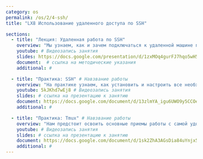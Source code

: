 ```yaml
---
category: os
permalink: /os/2/4-ssh/
title: "LX8 Использование удаленного доступа по SSH"

sections:
  - title: "Лекция: Удаленная работа по SSH"
    overview: "Мы узнаем, как и зачем подключаться к удаленной машине по сети, какие для этого существуют программы и протоколы."
    youtube: # Видеозапись занятия
    slides: https://docs.google.com/presentation/d/1zxMOq4gurFJ7hqo5wH5FcXXpOtpJNR6rnNy-CyX0R3E/edit?usp=sharing # ссылка на презентацию к занятию
    document:  # ссылка на методические указания
    additional: # 

  - title: "Практика: SSH" # Навзвание работы
    overview: "На практике узнаем, как установить и настроить все необходимое для удаленного доступа, научимся подключаться к машине по паролю, затем научимся использовать ключи."
    youtube: 5kJKhd7wEj8 # Видеозапись занятия
    slides: # ссылка на презентацию к занятию
    document: https://docs.google.com/document/d/13zlmYA_igu6UWO9y5CCOegHQhr1S3_Y9w40dZCg2Ojw/edit?usp=sharing # ссылка на методические указания
    additional: # 

  - title: "Практика: Tmux" # Навзвание работы
    overview: "Нам предстоит освоить основные приемы работы с самой удобной и распространенной программой для удаленного администрирования - tmux. Мы научимся использовать ее при удаленной работе с машиной по протоколу ssh." # Пояснительный текст
    youtube: # Видеозапись занятия
    slides: # ссылка на презентацию к занятию
    document: https://docs.google.com/document/d/1sk2ZhA3AGsDia84uYnjx5TGIaxHlEKxt4T8jEXfoXzQ/edit?usp=sharing # ссылка на методические указания
    additional: # 
---
```


